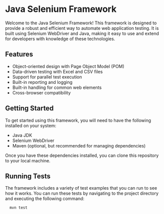# Java Selenium Framework

Welcome to the Java Selenium Framework! This framework is designed to provide a robust and efficient way to automate web application testing. It is built using Selenium WebDriver and Java, making it easy to use and extend for developers with knowledge of these technologies.

## Features
- Object-oriented design with Page Object Model (POM)
- Data-driven testing with Excel and CSV files
- Support for parallel test execution
- Built-in reporting and logging
- Built-in handling for common web elements
- Cross-browser compatibility

## Getting Started
To get started using this framework, you will need to have the following installed on your system:
- Java JDK
- Selenium WebDriver
- Maven (optional, but recommended for managing dependencies)

Once you have these dependencies installed, you can clone this repository to your local machine.

## Running Tests
The framework includes a variety of test examples that you can run to see how it works. You can run these tests by navigating to the project directory and executing the following command:

```bash
  mvn test
```
